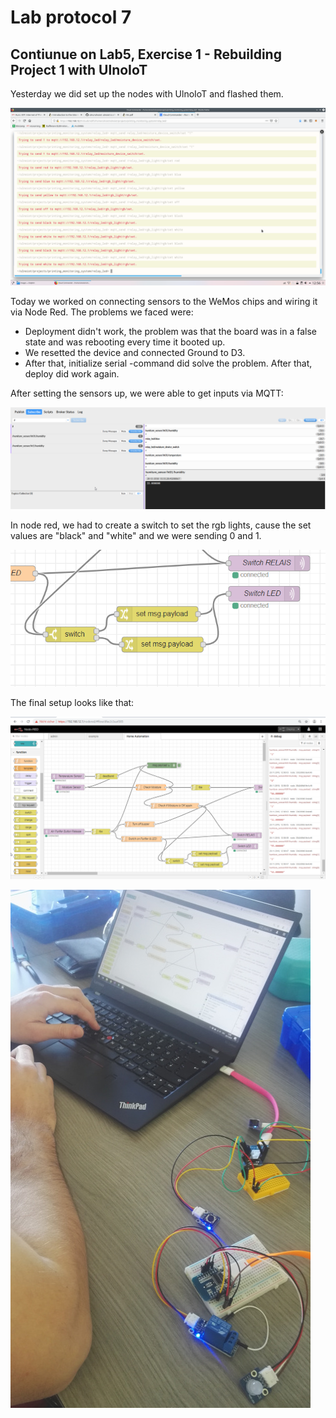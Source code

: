 # Lab protocol 7

## Contiunue on Lab5, Exercise 1 - Rebuilding Project 1 with UlnoIoT
Yesterday we did set up the nodes with UlnoIoT and flashed them.

![mongoose_dashboard](https://github.com/scratcher221/iot_portfolio/blob/master/team/6/images/relay_led_mqtt_commands.png)

Today we worked on connecting sensors to the WeMos chips and wiring it via Node Red.
The problems we faced were:
* Deployment didn't work, the problem was that the board was in a false state and was rebooting every time it booted up.
* We resetted the device and connected Ground to D3.
* After that, initialize serial -command did solve the problem. After that, deploy did work again.

After setting the sensors up, we were able to get inputs via MQTT:

![picture](https://github.com/scratcher221/iot_portfolio/blob/master/team/7/images/mqtt_temperature.png)

In node red, we had to create a switch to set the rgb lights, cause the set values are "black" and "white" and we were sending 0 and 1.

![picture](https://github.com/scratcher221/iot_portfolio/blob/master/team/7/images/node_red_switch.png)

The final setup looks like that:

![picture](https://github.com/scratcher221/iot_portfolio/blob/master/team/7/images/node_red.png)

![picture](https://github.com/scratcher221/iot_portfolio/blob/master/team/7/images/finished_project_setup.jpg)
